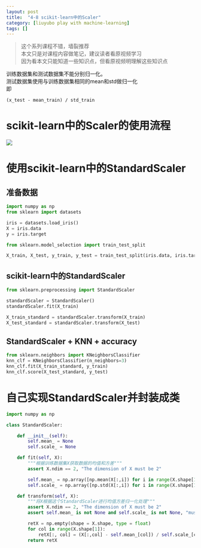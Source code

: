 ```yaml
---
layout: post
title:  "4-8 scikit-learn中的Scaler"
category: [liuyubo play with machine-learning]
tags: []
---
```


> 这个系列课程不错，墙裂推荐  
> 本文只是对课程内容做笔记，建议读者看原视频学习  
> 因为看本文只能知道一些知识点，但看原视频明理解这些知识点  

训练数据集和测试数据集不能分别归一化。  
测试数据集使用与训练数据集相同的mean和std做归一化  
即
```
(x_test - mean_train) / std_train
```

<!-- more -->

# scikit-learn中的Scaler的使用流程

![](http://windmissing.github.io\images\2019\41.png)

# 使用scikit-learn中的StandardScaler

## 准备数据

```python
import numpy as np
from sklearn import datasets

iris = datasets.load_iris()
X = iris.data
y = iris.target

from sklearn.model_selection import train_test_split

X_train, X_test, y_train, y_test = train_test_split(iris.data, iris.target, random_state=666)
```

## scikit-learn中的StandardScaler

```python
from sklearn.preprocessing import StandardScaler

standardScaler = StandardScaler()
standardScaler.fit(X_train)

X_train_standard = standardScaler.transform(X_train)
X_test_standard = standardScaler.transform(X_test)
```

## StandardScaler + KNN + accuracy

```python
from sklearn.neighbors import KNeighborsClassifier
knn_clf = KNeighborsClassifier(n_neighbors=3)
knn_clf.fit(X_train_standard, y_train)
knn_clf.score(X_test_standard, y_test)
```

# 自己实现StandardScaler并封装成类

```python
import numpy as np

class StandardScaler:

    def __init__(self):
        self.mean_ = None
        self.scale_ = None

    def fit(self, X):
        """根据训练数据集X获取数据的均值和方差"""
        assert X.ndim == 2, "The dimension of X must be 2"

        self.mean_ = np.array([np.mean(X[:,i]) for i in range(X.shape[1])])
        self.scale_ = np.array([np.std(X[:,i]) for i in range(X.shape[1])])

    def transform(self, X):
        """将X根据这个StandardScaler进行均值方差归一化处理"""
        assert X.ndim == 2, "The dimension of X must be 2"
        assert self.mean_ is not None and self.scale_ is not None, "must fit before transform!"

        retX = np.empty(shape = X.shape, type = float)
        for col in range(X.shape[1]):
            retX[:, col] = (X[:,col] - self.mean_[col]) / self.scale_[col]
        return retX
```
